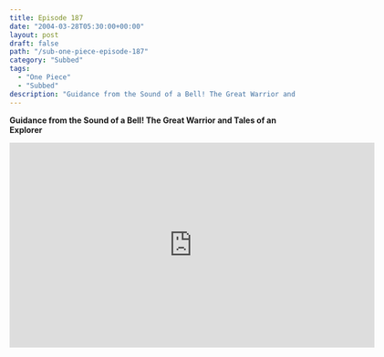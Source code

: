 ```yaml
---
title: Episode 187
date: "2004-03-28T05:30:00+00:00"
layout: post
draft: false
path: "/sub-one-piece-episode-187"
category: "Subbed"
tags:
  - "One Piece"
  - "Subbed"
description: "Guidance from the Sound of a Bell! The Great Warrior and Tales of an Explorer"
---
```


**Guidance from the Sound of a Bell! The Great Warrior and Tales of an Explorer**

<iframe width="640" height="360" src="https://www.rapidvideo.com/e/FXQGJ5PNUP" frameborder="0" marginwidth=0 marginheight=0 scrolling=no allowfullscreen></iframe>

